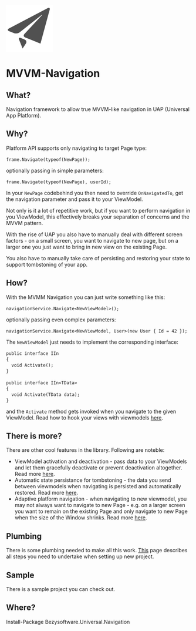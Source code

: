 ![Logo](/art/logo.128x128.png)

# MVVM-Navigation

## What?
Navigation framework to allow true MVVM-like navigation in UAP (Universal App Platform).

## Why?

Platform API supports only navigating to target Page type:
```
frame.Navigate(typeof(NewPage));
```

optionally passing in simple parameters:

```
frame.Navigate(typeof(NewPage), userId);
```

In your `NewPage` codebehind you then need to override `OnNavigatedTo`, get the navigation parameter and pass it to your ViewModel.

Not only is it a lot of repetitive work, but if you want to perform navigation in you ViewModel, this effectively breaks your separation of concerns and the MVVM pattern. 

With the rise of UAP you also have to manually deal with different screen factors - on a small screen, you want to navigate to new page, but on a larger one you just want to bring in new view on the existing Page.

You also have to manually take care of persisting and restoring your state to support tombstoning of your app. 

## How?

With the MVMM Navigation you can just write something like this:

```
navigationService.Navigate<NewViewModel>();
```

optionally passing even complex parameters:

```
navigationService.Navigate<NewViewModel, User>(new User { Id = 42 });
```

The `NewViewModel` just needs to implement the corresponding interface:

```
public interface IIn
{
  void Activate();
}

public interface IIn<TData>
{
  void Activate(TData data);
}
```

and the `Activate` method gets invoked when you navigate to the given ViewModel. Read how to hook your views with viewmodels [here](doc/view-lookup.md).

## There is more?

There are other cool features in the library. Following are noteble:

* ViewModel activation and deactivation - pass data to your ViewModels and let them gracefully deactivate or prevent deactivation altogether. Read more [here](doc/activation-deactivation.md). 
* Automatic state persistance for tombstoning - the data you send between viewmodels when navigating is persisted and automatically restored. Read more [here](doc/state-persistence.md).
* Adaptive platform navigation - when navigating to new viewmodel, you may not always want to navigate to new Page - e.g. on a larger screen you want to remain on the existing Page and only navigate to new Page when the size of the Window shrinks. Read more [here](doc/adaptive-navigation.md).

## Plumbing

There is some plumbing needed to make all this work. [This](doc/plumbing.md) page describes all steps you need to undertake when setting up new project.

## Sample

There is a sample project you can check out. 

## Where?

Install-Package Bezysoftware.Universal.Navigation
